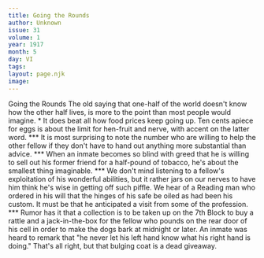 ```yaml
---
title: Going the Rounds
author: Unknown
issue: 31
volume: 1
year: 1917
month: 5
day: VI
tags:
layout: page.njk
image:
---
```

Going the Rounds   The old saying that one-half of the world doesn't know how the other half lives, is more to the point than most people would imagine.   *   It does beat all how food prices keep going   up. Ten cents apiece for eggs is about the limit for hen-fruit and nerve, with accent on the latter word.   ***   It is most surprising to note the number who are willing to help the other fellow if they don't have to hand out anything more   substantial than advice.    ***   When an inmate becomes so blind with greed that he is willing to sell out his former friend for a half-pound of tobacco, he's about the smallest thing imaginable.   ***   We don't mind listening to a fellow's exploitation of his wonderful abilities, but it rather jars on our nerves to have him think he's wise in getting off such piffle.   We hear of a Reading man who ordered in his will that the hinges of his safe be oiled as had been his custom. It must be that he anticipated a visit from some of the profession.   ***   Rumor has it that a collection is to be taken up on the 7th Block to buy a rattle and a jack-in-the-box for the fellow who pounds on the rear door of his cell in order to make the dogs bark at midnight or later.   An inmate was heard to remark that "he never let his left hand know what his right hand is doing." That's all right, but that bulging coat is a dead giveaway.   
